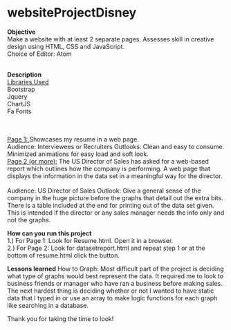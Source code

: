 # websiteProjectDisney

<b>Objective</b>
<br>
Make a website with at least 2 separate pages.
Assesses skill in creative design using HTML, CSS and JavaScript.
<br>
Choice of Editor: Atom
<br><br>

<b>Description</b>
<br>
<u>Libraries Used</u>
<br>
Bootstrap<br>
Jquery<br>
ChartJS<br>
Fa Fonts<br>
<br><br>

<u>Page 1: </u>
Showcases my resume in a web page.<br>
Audience: Interviewees or Recruiters
Outlooks: Clean and easy to consume.  Minimized animations for easy load and soft look.
<br>
<u>Page 2 (or more):</u>
The US Director of Sales has asked for a web-based report which outlines how the company is performing. A web page that displays the information in the data set in a meaningful way for the director.<br><br>
Audience: US Director of Sales
Outlook: Give a general sense of the company in the huge picture before the graphs that detail out the extra bits. There is a table included at the end for printing out of the data set given.  This is intended if the director or any sales manager needs the info only and not the graphs.

<b>How can you run this project</b>
<br>
1.) For Page 1: Look for Resume.html. Open it in a browser.
<br>
2.) For Page 2: Look for datasetreport.html and repeat step 1 or at the bottom of resume.html click the button.
<br>

<b>Lessons learned</b>
How to Graph: Most difficult part of the project is deciding what type of graphs
would best represent the data.  It required me to look to business friends or manager
who have ran a business before making sales. The next hardest thing is deciding whether
or not I wanted to have static data that I typed in or use an array to make logic functions
for each graph like searching in a database.
<br>

Thank you for taking the time to look!
